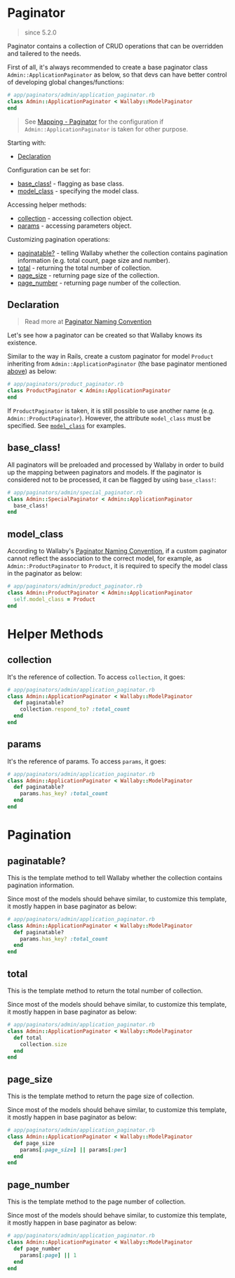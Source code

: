 # Paginator

> since 5.2.0

Paginator contains a collection of CRUD operations that can be overridden and tailered to the needs.

First of all, it's always recommended to create a base paginator class `Admin::ApplicationPaginator` as below, so that devs can have better control of developing global changes/functions:

```ruby
# app/paginators/admin/application_paginator.rb
class Admin::ApplicationPaginator < Wallaby::ModelPaginator
end
```

> See [Mapping - Paginator](configuration.md#paginator) for the configuration if `Admin::ApplicationPaginator` is taken for other purpose.

Starting with:

- [Declaration](#declaration)

Configuration can be set for:

- [base_class!](#base_class) - flagging as base class.
- [model_class](#model_class) - specifying the model class.

Accessing helper methods:

- [collection](#collection) - accessing collection object.
- [params](#params) - accessing parameters object.

Customizing pagination operations:

- [paginatable?](#paginatable) - telling Wallaby whether the collection contains pagination information (e.g. total count, page size and number).
- [total](#total) - returning the total number of collection.
- [page_size](#page_size) - returning page size of the collection.
- [page_number](#page_number) - returning page number of the collection.

## Declaration

> Read more at [Paginator Naming Convention](convention.md#paginator)

Let's see how a paginator can be created so that Wallaby knows its existence.

Similar to the way in Rails, create a custom paginator for model `Product` inheriting from `Admin::ApplicationPaginator` (the base paginator mentioned [above](#paginator)) as below:

```ruby
# app/paginators/product_paginator.rb
class ProductPaginator < Admin::ApplicationPaginator
end
```

If `ProductPaginator` is taken, it is still possible to use another name (e.g. `Admin::ProductPaginator`). However, the attribute `model_class` must be specified. See [`model_class`](#model_class) for examples.

## base_class!

All paginators will be preloaded and processed by Wallaby in order to build up the mapping between paginators and models. If the paginator is considered not to be processed, it can be flagged by using `base_class!`:

```ruby
# app/paginators/admin/special_paginator.rb
class Admin::SpecialPaginator < Admin::ApplicationPaginator
  base_class!
end
```

## model_class

According to Wallaby's [Paginator Naming Convention](convention.md#paginator), if a custom paginator cannot reflect the association to the correct model, for example, as `Admin::ProductPaginator` to `Product`, it is required to specify the model class in the paginator as below:

```ruby
# app/paginators/admin/product_paginator.rb
class Admin::ProductPaginator < Admin::ApplicationPaginator
  self.model_class = Product
end
```

# Helper Methods

## collection

It's the reference of collection. To access `collection`, it goes:

```ruby
# app/paginators/admin/application_paginator.rb
class Admin::ApplicationPaginator < Wallaby::ModelPaginator
  def paginatable?
    collection.respond_to? :total_count
  end
end
```

## params

It's the reference of params. To access `params`, it goes:

```ruby
# app/paginators/admin/application_paginator.rb
class Admin::ApplicationPaginator < Wallaby::ModelPaginator
  def paginatable?
    params.has_key? :total_count
  end
end
```

# Pagination

## paginatable?

This is the template method to tell Wallaby whether the collection contains pagination information.

Since most of the models should behave similar, to customize this template, it mostly happen in base paginator as below:

```ruby
# app/paginators/admin/application_paginator.rb
class Admin::ApplicationPaginator < Wallaby::ModelPaginator
  def paginatable?
    params.has_key? :total_count
  end
end
```

## total

This is the template method to return the total number of collection.

Since most of the models should behave similar, to customize this template, it mostly happen in base paginator as below:

```ruby
# app/paginators/admin/application_paginator.rb
class Admin::ApplicationPaginator < Wallaby::ModelPaginator
  def total
    collection.size
  end
end
```

## page_size

This is the template method to return the page size of collection.

Since most of the models should behave similar, to customize this template, it mostly happen in base paginator as below:

```ruby
# app/paginators/admin/application_paginator.rb
class Admin::ApplicationPaginator < Wallaby::ModelPaginator
  def page_size
    params[:page_size] || params[:per]
  end
end
```

## page_number

This is the template method to the page number of collection.

Since most of the models should behave similar, to customize this template, it mostly happen in base paginator as below:

```ruby
# app/paginators/admin/application_paginator.rb
class Admin::ApplicationPaginator < Wallaby::ModelPaginator
  def page_number
    params[:page] || 1
  end
end
```
